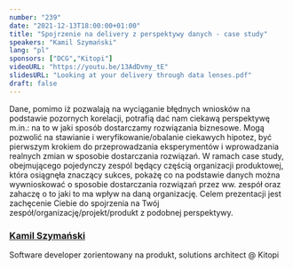 ```yaml
---
number: "239"
date: "2021-12-13T18:00:00+01:00"
title: "Spojrzenie na delivery z perspektywy danych - case study"
speakers: "Kamil Szymański"
lang: "pl"
sponsors: ["DCG","Kitopi"]
videoURL: "https://youtu.be/13AdDvmy_tE"
slidesURL: "Looking at your delivery through data lenses.pdf"
draft: false
---
```


Dane, pomimo iż pozwalają na wyciąganie błędnych wniosków na podstawie pozornych korelacji, potrafią dać nam ciekawą perspektywę m.in.: na to w jaki sposób dostarczamy rozwiązania biznesowe.
Mogą pozwolić na stawianie i weryfikowanie/obalanie ciekawych hipotez, być pierwszym krokiem do przeprowadzania eksperymentów i wprowadzania realnych zmian w sposobie dostarczania rozwiązań.
W ramach case study, obejmującego pojedynczy zespól będący częścią organizacji produktowej, która osiągnęła znaczący sukces, pokażę co na podstawie danych można wywnioskować o sposobie dostarczania rozwiązań przez ww. zespół oraz zahaczę o to jaki to ma wpływ na daną organizację.
Celem prezentacji jest zachęcenie Ciebie do spojrzenia na Twój zespół/organizację/projekt/produkt z podobnej perspektywy.

###  <a href="https://twitter.com/kszdev">Kamil Szymański</a>

Software developer zorientowany na produkt, solutions architect @ Kitopi
